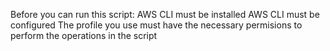 Before you can run this script:
AWS CLI must be installed
AWS CLI must be configured
The profile you use must have the necessary permisions to perform the operations in the script